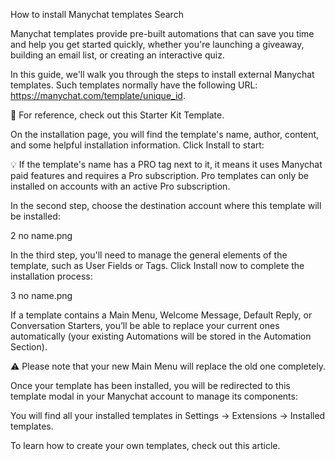 
How to install Manychat templates
Search

Manychat templates provide pre-built automations that can save you time and help you get started quickly, whether you're launching a giveaway, building an email list, or creating an interactive quiz.

In this guide, we'll walk you through the steps to install external Manychat templates. Such templates normally have the following URL: https://manychat.com/template/unique_id.

📌 For reference, check out this Starter Kit Template.

 

On the installation page, you will find the template's name, author, content, and some helpful installation information. Click Install to start:

 

💡 If the template's name has a PRO tag next to it, it means it uses Manychat paid features and requires a Pro subscription. Pro templates can only be installed on accounts with an active Pro subscription.

 

In the second step, choose the destination account where this template will be installed:

2 no name.png

 

In the third step, you'll need to manage the general elements of the template, such as User Fields or Tags. Click Install now to complete the installation process:

3 no name.png

 

If a template contains a Main Menu, Welcome Message, Default Reply, or Conversation Starters, you’ll be able to replace your current ones automatically (your existing Automations will be stored in the Automation Section).

⚠️ Please note that your new Main Menu will replace the old one completely.

 

Once your template has been installed, you will be redirected to this template modal in your Manychat account to manage its components:

 

You will find all your installed templates in Settings → Extensions → Installed templates.

To learn how to create your own templates, check out this article.
